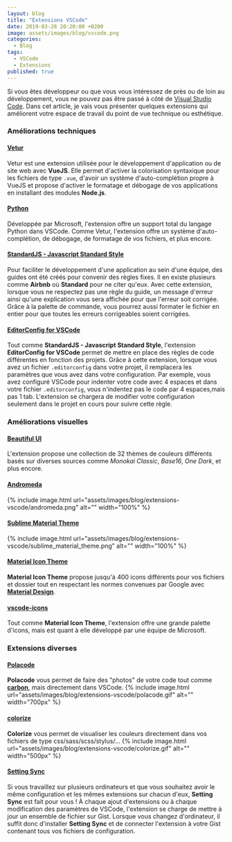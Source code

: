 ```yaml
---
layout: blog
title: "Extensions VSCode"
date: 2019-03-28 20:20:00 +0200
image: assets/images/blog/vscode.png
categories:
  - Blog
tags:
  - VSCode
  - Extensions
published: true
---
```


Si vous êtes développeur ou que vous vous intéressez de près ou de loin au développement, vous ne pouvez pas être passé à côté de [Visual Studio Code](https://code.visualstudio.com/). Dans cet article, je vais vous présenter quelques extensions qui améliorent votre espace de travail du point de vue technique ou esthétique.

### Améliorations techniques

#### [Vetur](https://marketplace.visualstudio.com/items?itemName=octref.vetur)
Vetur est une extension utilisée pour le développement d'application ou de site web avec **VueJS**. Elle permet d'activer la colorisation syntaxique pour les fichiers de type `.vue`, d'avoir un système d'auto-complétion propre à VueJS et propose d'activer le formatage et débogage de vos applications en installant des modules **Node.js**.

#### [Python](https://marketplace.visualstudio.com/items?itemName=ms-python.python)
Développée par Microsoft, l'extension offre un support total du langage Python dans VSCode. Comme Vetur, l'extension offre un système d'auto-complétion, de débogage, de formatage de vos fichiers, et plus encore.

#### [StandardJS - Javascript Standard Style](https://marketplace.visualstudio.com/items?itemName=chenxsan.vscode-standardjs)
Pour faciliter le développement d'une application au sein d'une équipe, des guides ont été créés pour convenir des règles fixes. Il en existe plusieurs comme **Airbnb** où **Standard** pour ne citer qu'eux. Avec cette extension, lorsque vous ne respectez pas une règle du guide, un message d'erreur ainsi qu'une explication vous sera affichée pour que l'erreur soit corrigée. Grâce à la palette de commande, vous pourrez aussi formater le fichier en entier pour que toutes les erreurs corrigeables soient corrigées.

#### [EditorConfig for VSCode](https://marketplace.visualstudio.com/items?itemName=EditorConfig.EditorConfig)
Tout comme **StandardJS - Javascript Standard Style**, l'extension **EditorConfig for VSCode** permet de mettre en place des règles de code différentes en fonction des projets. Grâce à cette extension, lorsque vous avez un fichier `.editorconfig` dans votre projet, il remplacera les paramètres que vous avez dans votre configuration. Par exemple, vous avez configuré VSCode pour indenter votre code avec 4 espaces et dans votre fichier `.editorconfig`, vous n'indentez pas le code par 4 espaces,mais pas 1 tab. L'extension se chargera de modifier votre configuration seulement dans le projet en cours pour suivre cette règle.

### Améliorations visuelles

#### [Beautiful UI](https://marketplace.visualstudio.com/items?itemName=swashata.beautiful-ui)
L'extension propose une collection de 32 thèmes de couleurs différents basés sur diverses sources comme _Monokai Classic_, _Base16_, _One Dark_, et plus encore.

#### [Andromeda](https://marketplace.visualstudio.com/items?itemName=EliverLara.andromeda)
{% include image.html url="assets/images/blog/extensions-vscode/andromeda.png" alt="" width="100%" %}

#### [Sublime Material Theme](https://marketplace.visualstudio.com/items?itemName=jprestidge.theme-material-theme)
{% include image.html url="assets/images/blog/extensions-vscode/sublime_material_theme.png" alt="" width="100%" %}

#### [Material Icon Theme](https://marketplace.visualstudio.com/items?itemName=PKief.material-icon-theme)
**Material Icon Theme** propose jusqu'à 400 icons différents pour vos fichiers et dossier tout en respectant les normes convenues par Google avec **[Material Design](https://material.io/)**.

#### [vscode-icons](https://marketplace.visualstudio.com/items?itemName=vscode-icons-team.vscode-icons)
Tout comme **Material Icon Theme**, l'extension offre une grande palette d'icons, mais est quant à elle développé par une équipe de Microsoft.

### Extensions diverses

#### [Polacode](https://marketplace.visualstudio.com/items?itemName=pnp.polacode)
**Polacode** vous permet de faire des "photos" de votre code tout comme **[carbon](https://carbon.now.sh)**, mais directement dans VSCode.
{% include image.html url="assets/images/blog/extensions-vscode/polacode.gif" alt="" width="700px" %}

#### [colorize](https://marketplace.visualstudio.com/items?itemName=kamikillerto.vscode-colorize)
**Colorize** vous permet de visualiser les couleurs directement dans vos fichiers de type css/sass/scss/stylus/...
{% include image.html url="assets/images/blog/extensions-vscode/colorize.gif" alt="" width="500px" %}

#### [Setting Sync](https://marketplace.visualstudio.com/items?itemName=Shan.code-settings-sync)
Si vous travaillez sur plusieurs ordinateurs et que vous souhaitez avoir le même configuration et les mêmes extensions sur chacun d'eux, **Setting Sync** est fait pour vous ! À chaque ajout d'extensions ou à chaque modification des paramètres de VSCode, l'extension se charge de mettre à jour un ensemble de fichier sur Gist. Lorsque vous changez d'ordinateur, il suffit donc d'installer **Setting Sync** et de connecter l'extension à votre Gist contenant tous vos fichiers de configuration.
